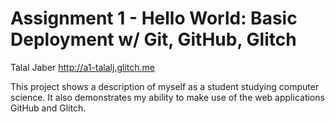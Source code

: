 Assignment 1 - Hello World: Basic Deployment w/ Git, GitHub, Glitch
===

Talal Jaber
http://a1-talalj.glitch.me

This project shows a description of myself as a student studying computer science. It also demonstrates my ability to make use of the web applications GitHub and Glitch.
